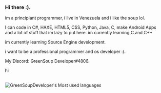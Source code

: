 ### Hi there :).

im a principiant programmer, i live in Venezuela and i like the soup lol.

I can code in C#, HAXE, HTML5, CSS, Python, Java, C, make Android Apps and a lot of stuff that im lazy to put here. im currently learning C and C++

im currently learning Source Engine development.

i want to be a professional programmer and os developer :).

My Discord: GreenSoup Developer#4806.


hi
<br>
<br>

![GreenSoupDeveloper's Most used languages](https://github-readme-stats.vercel.app/api/top-langs?username=GreenSoupDeveloper&show_icons=true&count_private=true&theme=gotham)

<!--
**GreenSoupDeveloper/GreenSoupDeveloper** is a 鉁� _special_ 鉁� repository because its `README.md` (this file) appears on your GitHub profile.

